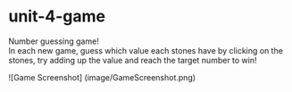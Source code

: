 # unit-4-game

Number guessing game!<br>
In each new game, guess which value each stones have by clicking on the stones, try adding up the value and reach the target number to win!

![Game Screenshot]
(image/GameScreenshot.png)
